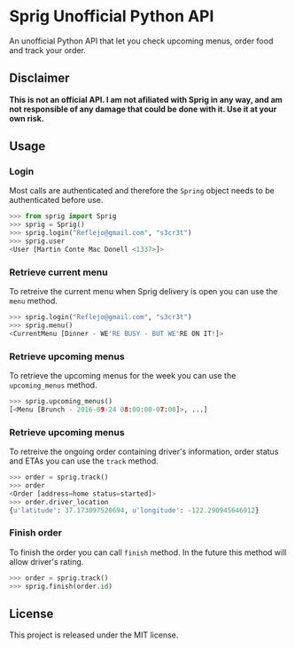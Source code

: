 # Sprig Unofficial Python API

An unofficial Python API that let you check upcoming menus, order food
and track your order.

## Disclaimer

**This is not an official API. I am not afiliated with Sprig in any
way, and am not responsible of any damage that could be done with it.
Use it at your own risk.**

## Usage

### Login

Most calls are authenticated and therefore the `Spring` object needs to be
authenticated before use.

```python
>>> from sprig import Sprig
>>> sprig = Sprig()
>>> sprig.login("Reflejo@gmail.com", "s3cr3t")
>>> sprig.user
<User [Martin Conte Mac Donell <1337>]>

```

### Retrieve current menu

To retreive the current menu when Sprig delivery is open you can use the
`menu` method.

```python
>>> sprig.login("Reflejo@gmail.com", "s3cr3t")
>>> sprig.menu()
<CurrentMenu [Dinner - WE'RE BUSY - BUT WE'RE ON IT!]>

```

### Retrieve upcoming menus

To retrieve the upcoming menus for the week you can use the `upcoming_menus`
method.

```python
>>> sprig.upcoming_menus()
[<Menu [Brunch - 2016-09-24 08:00:00-07:00]>, ...]

```

### Retrieve upcoming menus

To retreive the ongoing order containing driver's information, order status
and ETAs you can use the `track` method.

```python
>>> order = sprig.track()
>>> order
<Order [address=home status=started]>
>>> order.driver_location
{u'latitude': 37.173097520694, u'longitude': -122.290945646912}

```

### Finish order

To finish the order you can call `finish` method. In the future this method
will allow driver's rating.

```python
>>> order = sprig.track()
>>> sprig.finish(order.id)

```

## License

This project is released under the MIT license.
